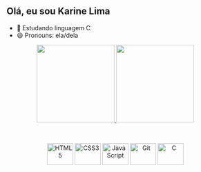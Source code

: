 ## Olá, eu sou Karine Lima

- 🌱 Estudando linguagem C
- 😄 Pronouns: ela/dela
<div align="center">
  <a href="https://github.com/KarineE-Lima" target="_blank">
    <img height="180em" src="https://github-readme-stats.vercel.app/api?username=KarineE-Lima&show_icons=true&theme=dracula"&include_all_commits=true/>
    <img height="180em" src="https://github-readme-stats.vercel.app/api/top-langs/?username=KarineE-Lima&layout=compact&theme=dracula"&include_all_commits=true/>
  </a>
</div>

 ##
 
<div style="display: inline_block" align="center"><br>
  <img alight="center" title="HTML5" height="50" width="60" src="https://cdn.jsdelivr.net/gh/devicons/devicon@latest/icons/html5/html5-original.svg" /></abbr>
  <img alight="center" title="CSS3" height="50" width="60" src="https://cdn.jsdelivr.net/gh/devicons/devicon@latest/icons/css3/css3-original.svg" />
  <img alight="center" title="JavaScript" height="50" width="60" src="https://cdn.jsdelivr.net/gh/devicons/devicon@latest/icons/javascript/javascript-original.svg" />
  <img alight="center" title="Git" height="50" width="60" src="https://cdn.jsdelivr.net/gh/devicons/devicon@latest/icons/git/git-original.svg" />
  <img alight="center" title="C" height="50" width="60" src="https://cdn.jsdelivr.net/gh/devicons/devicon@latest/icons/c/c-original.svg" />
</div>

 ##
 

